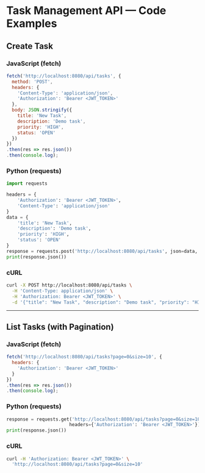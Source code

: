 # Task Management API — Code Examples

## Create Task

### JavaScript (fetch)
```javascript
fetch('http://localhost:8080/api/tasks', {
  method: 'POST',
  headers: {
    'Content-Type': 'application/json',
    'Authorization': 'Bearer <JWT_TOKEN>'
  },
  body: JSON.stringify({
    title: 'New Task',
    description: 'Demo task',
    priority: 'HIGH',
    status: 'OPEN'
  })
})
.then(res => res.json())
.then(console.log);
```

### Python (requests)
```python
import requests

headers = {
    'Authorization': 'Bearer <JWT_TOKEN>',
    'Content-Type': 'application/json'
}
data = {
    'title': 'New Task',
    'description': 'Demo task',
    'priority': 'HIGH',
    'status': 'OPEN'
}
response = requests.post('http://localhost:8080/api/tasks', json=data, headers=headers)
print(response.json())
```

### cURL
```bash
curl -X POST http://localhost:8080/api/tasks \
  -H 'Content-Type: application/json' \
  -H 'Authorization: Bearer <JWT_TOKEN>' \
  -d '{"title": "New Task", "description": "Demo task", "priority": "HIGH", "status": "OPEN"}'
```

---

## List Tasks (with Pagination)

### JavaScript (fetch)
```javascript
fetch('http://localhost:8080/api/tasks?page=0&size=10', {
  headers: {
    'Authorization': 'Bearer <JWT_TOKEN>'
  }
})
.then(res => res.json())
.then(console.log);
```

### Python (requests)
```python
response = requests.get('http://localhost:8080/api/tasks?page=0&size=10',
                       headers={'Authorization': 'Bearer <JWT_TOKEN>'})
print(response.json())
```

### cURL
```bash
curl -H 'Authorization: Bearer <JWT_TOKEN>' \
  'http://localhost:8080/api/tasks?page=0&size=10'
```
